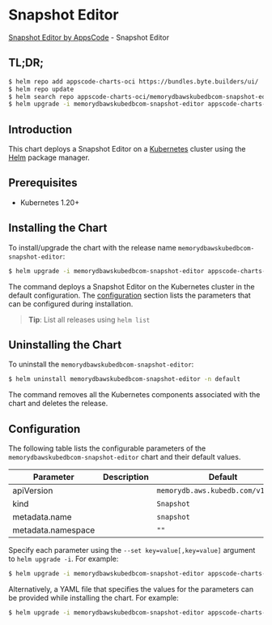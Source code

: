 # Snapshot Editor

[Snapshot Editor by AppsCode](https://appscode.com) - Snapshot Editor

## TL;DR;

```bash
$ helm repo add appscode-charts-oci https://bundles.byte.builders/ui/
$ helm repo update
$ helm search repo appscode-charts-oci/memorydbawskubedbcom-snapshot-editor --version=v0.9.0
$ helm upgrade -i memorydbawskubedbcom-snapshot-editor appscode-charts-oci/memorydbawskubedbcom-snapshot-editor -n default --create-namespace --version=v0.9.0
```

## Introduction

This chart deploys a Snapshot Editor on a [Kubernetes](http://kubernetes.io) cluster using the [Helm](https://helm.sh) package manager.

## Prerequisites

- Kubernetes 1.20+

## Installing the Chart

To install/upgrade the chart with the release name `memorydbawskubedbcom-snapshot-editor`:

```bash
$ helm upgrade -i memorydbawskubedbcom-snapshot-editor appscode-charts-oci/memorydbawskubedbcom-snapshot-editor -n default --create-namespace --version=v0.9.0
```

The command deploys a Snapshot Editor on the Kubernetes cluster in the default configuration. The [configuration](#configuration) section lists the parameters that can be configured during installation.

> **Tip**: List all releases using `helm list`

## Uninstalling the Chart

To uninstall the `memorydbawskubedbcom-snapshot-editor`:

```bash
$ helm uninstall memorydbawskubedbcom-snapshot-editor -n default
```

The command removes all the Kubernetes components associated with the chart and deletes the release.

## Configuration

The following table lists the configurable parameters of the `memorydbawskubedbcom-snapshot-editor` chart and their default values.

|     Parameter      | Description |                    Default                    |
|--------------------|-------------|-----------------------------------------------|
| apiVersion         |             | <code>memorydb.aws.kubedb.com/v1alpha1</code> |
| kind               |             | <code>Snapshot</code>                         |
| metadata.name      |             | <code>snapshot</code>                         |
| metadata.namespace |             | <code>""</code>                               |


Specify each parameter using the `--set key=value[,key=value]` argument to `helm upgrade -i`. For example:

```bash
$ helm upgrade -i memorydbawskubedbcom-snapshot-editor appscode-charts-oci/memorydbawskubedbcom-snapshot-editor -n default --create-namespace --version=v0.9.0 --set apiVersion=memorydb.aws.kubedb.com/v1alpha1
```

Alternatively, a YAML file that specifies the values for the parameters can be provided while
installing the chart. For example:

```bash
$ helm upgrade -i memorydbawskubedbcom-snapshot-editor appscode-charts-oci/memorydbawskubedbcom-snapshot-editor -n default --create-namespace --version=v0.9.0 --values values.yaml
```
